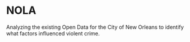 # NOLA
Analyzing the existing Open Data for the City of New Orleans to identify what factors influenced violent crime.
